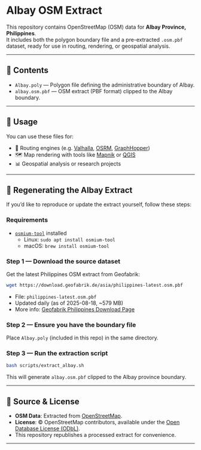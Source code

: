 # Albay OSM Extract

This repository contains OpenStreetMap (OSM) data for **Albay Province, Philippines**.  
It includes both the polygon boundary file and a pre-extracted `.osm.pbf` dataset, ready for use in routing, rendering, or geospatial analysis.

---

## 📂 Contents

- `Albay.poly` — Polygon file defining the administrative boundary of Albay.  
- `albay.osm.pbf` — OSM extract (PBF format) clipped to the Albay boundary.  

---

## 🔧 Usage

You can use these files for:

- 🚗 Routing engines (e.g. [Valhalla](https://valhalla.readthedocs.io), [OSRM](http://project-osrm.org/), [GraphHopper](https://www.graphhopper.com/))  
- 🗺️ Map rendering with tools like [Mapnik](https://mapnik.org/) or [QGIS](https://qgis.org/)  
- 📊 Geospatial analysis or research projects  

---

## 🔄 Regenerating the Albay Extract

If you’d like to reproduce or update the extract yourself, follow these steps:

### Requirements
- [`osmium-tool`](https://osmcode.org/osmium-tool/) installed  
  - Linux: `sudo apt install osmium-tool`  
  - macOS: `brew install osmium-tool`  

### Step 1 — Download the source dataset
Get the latest Philippines OSM extract from Geofabrik:  

```bash
wget https://download.geofabrik.de/asia/philippines-latest.osm.pbf
```

- File: `philippines-latest.osm.pbf`  
- Updated daily (as of 2025-08-18, ~579 MB)  
- More info: [Geofabrik Philippines Download Page](https://download.geofabrik.de/asia/philippines.html)  

### Step 2 — Ensure you have the boundary file
Place `Albay.poly` (included in this repo) in the same directory.  

### Step 3 — Run the extraction script
```bash
bash scripts/extract_albay.sh
```

This will generate `albay.osm.pbf` clipped to the Albay province boundary.  

---

## 📜 Source & License

- **OSM Data**: Extracted from [OpenStreetMap](https://www.openstreetmap.org).  
- **License**: © OpenStreetMap contributors, available under the [Open Database License (ODbL)](https://www.openstreetmap.org/copyright).  
- This repository republishes a processed extract for convenience.  

---


